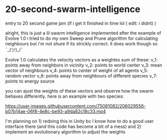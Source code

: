 # 20-second-swarm-intelligence
entry to 20 second game jam (if i get it finished in time lol ( edit: i didnt) )

alright, this is just a lil swarm intelligence implemented after the example of Evolve 1.0
i tried to do my own Sweep and Prune algorithm for calculating neighbours but i'm not shure if its strickly correct. it does work though so ¯\_(ツ)_/¯

Evolve 1.0 calculates the velocity vectors as a weightes sum of these:
 v_1: points away from neighbors in vicinity
 v_2: points to world center
 v_3: mean vector of neighbours
 v_4: points to center of weight of all agents
 v_5: random vector
 v_6: points away from neighbours of different species
 v_7: points to energy source
 
you can ajust the weights of these vectors and observe how the swarm behaves differently. 
here is an example with two species:

https://user-images.githubusercontent.com/75081082/206029556-b07b14ae-06f8-4e8c-be93-a9da82c18c33.mp4


I'm planning on 1) redoing this in Unity bc I know how to do a good user interface there (and this code has become a bit of a mess)
and 2) implement an evolutionary algorithm to adjust the weights

